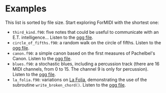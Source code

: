 # Examples

This list is sorted by file size. Start exploring ForMIDI with the shortest one:

- `third_kind.f90`: five notes that could be useful to communicate with an E.T. intelligence... Listen to the [ogg file](http://magnin.plil.net/IMG/ForMIDI/third_kind.ogg).
- `circle_of_fifths.f90`: a random walk on the circle of fifths. Listen to the [ogg file](http://magnin.plil.net/IMG/ForMIDI/circle_of_fifths.ogg).
- `canon.f90`: a simple canon based on the first measures of Pachelbel's Canon. Listen to the [ogg file](http://magnin.plil.net/IMG/ForMIDI/canon.ogg).
- `blues.f90`: a stochastic blues, including a percussion track (there are 16 MIDI channels, from 0 to 15. The channel 9 is only for percussion). Listen to the [ogg file](http://magnin.plil.net/IMG/ForMIDI/blues.ogg).
- `la_folia.f90`: variations on [La Folia](https://en.wikipedia.org/wiki/Folia), demonstrating the use of the subroutine `write_broken_chord()`. Listen to the [ogg file](http://magnin.plil.net/IMG/ForMIDI/la_folia.ogg).
